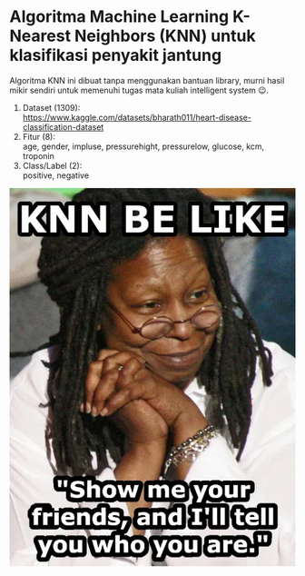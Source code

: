 # Algoritma Machine Learning K-Nearest Neighbors (KNN) untuk klasifikasi penyakit jantung

Algoritma KNN ini dibuat tanpa menggunakan bantuan library, murni hasil mikir sendiri untuk memenuhi tugas mata kuliah intelligent system 😉. 

1. Dataset (1309):  
https://www.kaggle.com/datasets/bharath011/heart-disease-classification-dataset
2. Fitur (8):  
age, gender, impluse, pressurehight, pressurelow, glucose, kcm, troponin
3. Class/Label (2):  
positive, negative

![Jokes](./assets/jokes.webp)
